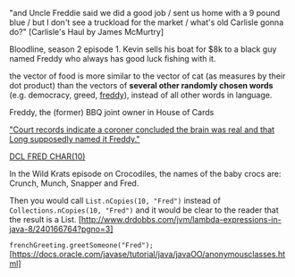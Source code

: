 "and Uncle Freddie said we did a good job / sent us home with a 9 pound blue / but I don't see a truckload for the market / what's old Carlisle gonna do?" [Carlisle's Haul by James McMurtry]

Bloodline, season 2 episode 1.  Kevin sells his boat for $8k to a black guy named Freddy who always has good luck fishing with it.

the vector of food is more similar to the vector of cat (as measures by their dot product) than the vectors of **several other randomly chosen words** (e.g. democracy, greed, [freddy](https://www.quora.com/What-is-negative-sampling)), instead of all other words in language. 

Freddy, the (former) BBQ joint owner in House of Cards

["Court records indicate a coroner concluded the brain was real and that Long supposedly named it Freddy."](http://marginalrevolution.com/marginalrevolution/2016/07/the-modern-tinkerer-there-is-no-great-stagnation.html)

[DCL FRED CHAR(10)](http://www.ibm.com/support/knowledgecenter/SSEPEK_11.0.0/sqlref/src/tpc/db2z_sql_declarevariable.html)

In the Wild Krats episode on Crocodiles, the names of the baby crocs are: Crunch, Munch, Snapper and Fred.

Then you would call `List.nCopies(10, "Fred")` instead of `Collections.nCopies(10, "Fred")` and it would be clear to the reader that the result is a List. [http://www.drdobbs.com/jvm/lambda-expressions-in-java-8/240166764?pgno=3]

`frenchGreeting.greetSomeone("Fred");` [https://docs.oracle.com/javase/tutorial/java/javaOO/anonymousclasses.html]

